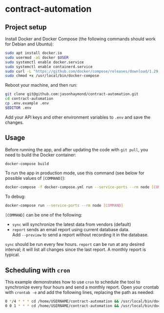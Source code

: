 # contract-automation

## Project setup

Install Docker and Docker Compose (the following commands
should work for Debian and Ubuntu):

```sh
sudo apt install docker.io
sudo usermod -aG docker $USER
sudo systemctl enable docker.service
sudo systemctl enable containerd.service
sudo curl -L "https://github.com/docker/compose/releases/download/1.29.2/docker-compose-$(uname -s)-$(uname -m)" -o /usr/local/bin/docker-compose
sudo chmod +x /usr/local/bin/docker-compose
```

Reboot your machine, and then run:

```sh
git clone git@github.com:jasonhaymond/contract-automation.git
cd contract-automation
cp .env.example .env
$EDITOR .env
```

Add your API keys and other environment variables to `.env`
and save the changes.

## Usage

Before running the app, and after updating the code with
`git pull`, you need to build the Docker container:

```sh
docker-compose build
```

To run the app in production mode, use this command
(see below for possible values of `[COMMAND]`):

```sh
docker-compose -f docker-compose.yml run --service-ports --rm node [COMMAND]
```

To debug:

```sh
docker-compose run --service-ports --rm node [COMMAND]
```

`[COMMAND]` can be one of the following:

-   `sync` will synchronize the latest data from vendors (default)
-   `report` sends an email report using current database data.  
     Add `--preview` to send a report without recording it in the database.

`sync` should be run every few hours. `report` can be run at any desired interval;
it will list all changes since the last report. A monthly report is typical.

## Scheduling with `cron`

This example demonstrates how to use `cron` to schedule the tool to synchronize
every four hours and send a monthly report. Open your crontab with `crontab -e`
and add the following lines, replacing the path as needed:

```sh
0 */4 * * * cd /home/USERNAME/contract-automation && /usr/local/bin/docker-compose -f docker-compose.yml run --service-ports --rm node sync
0 0 1 * * * cd /home/USERNAME/contract-automation && /usr/local/bin/docker-compose -f docker-compose.yml run --service-ports --rm node report
```
